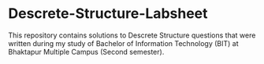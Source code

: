 # Descrete-Structure-Labsheet
This repository contains solutions to Descrete Structure questions that were written during my study of Bachelor of Information Technology (BIT) at Bhaktapur Multiple Campus (Second semester).
